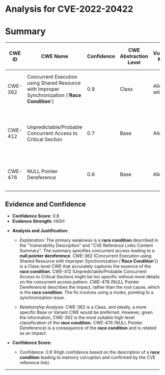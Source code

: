 # Analysis for CVE-2022-20422

# Summary
| CWE ID | CWE Name | Confidence | CWE Abstraction Level | CWE Vulnerability Mapping Label | CWE-Vulnerability Mapping Notes |
|---|---|---|---|---|---|
| CWE-362 | Concurrent Execution using Shared Resource with Improper Synchronization ('**Race Condition**') | 0.9 | Class | Allowed-with-Review | Primary CWE: The core issue is a **race condition** due to improper synchronization. |
| CWE-412 | Unpredictable/Probable Concurrent Access to Critical Section | 0.7 | Base | Allowed | Secondary CWE: Details on `table->data` suggest data corruption during concurrent access. |
| CWE-476 | NULL Pointer Dereference | 0.6 | Base | Allowed | Secondary CWE: Resulting impact due to the **race condition**. |

## Evidence and Confidence

*   **Confidence Score:** 0.8
*   **Evidence Strength:** HIGH

- **Analysis and Justification:**
  - *Explanation:* The primary weakness is a **race condition** described in the "Vulnerability Description" and "CVE Reference Links Content Summary". The summary specifies concurrent access leading to a **null pointer dereference**. CWE-362 (Concurrent Execution using Shared Resource with Improper Synchronization ('**Race Condition**')) is a Class-level CWE that accurately captures the essence of the **race condition**. CWE-412 (Unpredictable/Probable Concurrent Access to Critical Section) might be too specific without more details on the concurrent access pattern. CWE-476 (NULL Pointer Dereference) describes the impact, rather than the root cause, which is the **race condition**. The fix involves using a mutex, pointing to a synchronization issue.

  - *Relationship Analysis:* CWE-362 is a Class, and ideally, a more specific Base or Variant CWE would be preferred. However, given the information, CWE-362 is the most suitable high-level classification of the **race condition**. CWE-476 (NULL Pointer Dereference) is a consequence of the **race condition** and is related as an impact.

- **Confidence Score:**
  - Confidence: 0.9 (High confidence based on the description of a **race condition** leading to memory corruption and confirmed by the CVE reference link).

---
